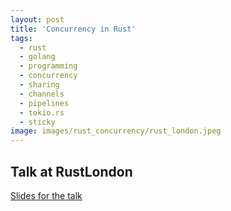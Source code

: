 ```yaml
---
layout: post
title: 'Concurrency in Rust'
tags:
  - rust
  - golang
  - programming
  - concurrency
  - sharing
  - channels
  - pipelines
  - tokio.rs
  - sticky
image: images/rust_concurrency/rust_london.jpeg
---
```


## Talk at RustLondon

[Slides for the talk](https://docs.google.com/presentation/d/1tFlmY9k7x-16KNnMc8GZKDKgKOiuso6E/edit?usp=sharing&ouid=105097944914173266944&rtpof=true&sd=true)
